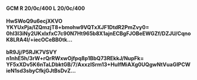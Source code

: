 #### GCM R 20/0c/400 L 20/0c/400
**HwSWoQ9u6ecjXKVO**<br/>**YKYUxPja/lZQmzjT8+bmohw9VQTxXJF1DtdR2PmZvy0=**<br/>**0hI3l3iNy2UKxlxfxC7c90N7Ht965b8X1ajnECBgFJOBeEWGZf/DZJU/CqnoK8LRA4l/+iecOCeBB0tk...**<br/><br/>
**bR9Jj/P5RJK7VSVY**<br/>**n1nhE5h/3rW+rQrRWxwOjfpq8p1BbQ73REkkJ/NupFk=**<br/>**YF5xXDv5K6nTaLDbktGB/7/AxxzISrm13+HuIfMiAXg0UQgwNtVuaGIPCWieN1sd3sbyCfkjGJtBsDvZ...**